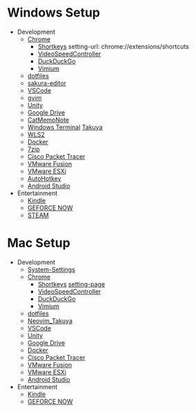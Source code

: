# Windows Setup
- Development
  - [Chrome](https://www.google.com/intl/ja/chrome/)
    - [Shortkeys](https://chrome.google.com/webstore/detail/shortkeys-custom-keyboard/logpjaacgmcbpdkdchjiaagddngobkck) setting-url: chrome://extensions/shortcuts
    - [VideoSpeedController](https://chrome.google.com/webstore/detail/video-speed-controller/nffaoalbilbmmfgbnbgppjihopabppdk)
    - [DuckDuckGo](https://chrome.google.com/webstore/detail/duckduckgo-privacy-essent/bkdgflcldnnnapblkhphbgpggdiikppg?hl=ja)
    - [Vimium](https://chrome.google.com/webstore/detail/vimium/dbepggeogbaibhgnhhndojpepiihcmeb)
  - [dotfiles](https://github.com/hgssnk/dotfiles)
  - [sakura-editor](https://sakura-editor.github.io/)
  - [VSCode](https://code.visualstudio.com/)
  - [gvim](https://www.vim.org/download.php#pc)
  - [Unity](https://unity3d.com/jp/get-unity/download)
  - [Google Drive](https://www.google.com/intl/ja/drive/download/)
  - [CatMemoNote](https://catmemonote.softonic.jp/)
  - [Windows Terminal](https://pro-broccoli.com/2022/02/05/oh-my-posh/) [Takuya](https://www.youtube.com/watch?v=5-aK2_WwrmM&t=125s)
  - [WLS2](https://learn.microsoft.com/ja-jp/windows/wsl/install#upgrade-version-from-wsl-1-to-wsl-2)
  - [Docker](https://www.docker.com/products/docker-desktop/)
  - [7zip](https://sevenzip.osdn.jp/)
  - [Cisco Packet Tracer](https://www.infraexpert.com/info/packettracer02.html)
  - [VMware Fusion](https://www.vmware.com/jp/products/fusion/fusion-evaluation.html)
  - [VMware ESXi](https://docs.vmware.com/jp/VMware-vSphere/6.5/com.vmware.vsphere.install.doc/GUID-016E39C1-E8DB-486A-A235-55CAB242C351.html)
  - [AutoHotkey](https://www.autohotkey.com/)
  - [Android Studio](https://developer.android.com/studio/install?hl=ja)
- Entertainment
  - [Kindle](https://www.amazon.co.jp/Kindle-for-PC-Windows-%E3%83%80%E3%82%A6%E3%83%B3%E3%83%AD%E3%83%BC%E3%83%89/dp/B011UEHYWQ/ref=sr_1_1?adgrpid=115476798132&gclid=CjwKCAiA7IGcBhA8EiwAFfUDsYsl-dZBpTWZvNTexJVeM0JzXJhnxf_VlJHWS5rQ6CyYPP8-cJb7uxoC8lMQAvD_BwE&hvadid=618616145209&hvdev=c&hvlocphy=1009233&hvnetw=g&hvqmt=b&hvrand=7534346880416074715&hvtargid=kwd-985268843972&hydadcr=9525_13606125&jp-ad-ap=0&keywords=kindle%2Bfor%2Bwindows%2B%E3%83%80%E3%82%A6%E3%83%B3%E3%83%AD%E3%83%BC%E3%83%89&qid=1669395560&qu=eyJxc2MiOiIwLjAwIiwicXNhIjoiMC4wMCIsInFzcCI6IjAuMDAifQ%3D%3D&sr=8-1&th=1)
  - [GEFORCE NOW](https://cloudgaming.mb.softbank.jp/download/)
  - [STEAM](https://store.steampowered.com/about/download)

# Mac Setup
- Development
  - [System-Settings](https://pro-broccoli.com/2022/09/21/mac-settings/)
  - [Chrome](https://www.google.com/intl/ja/chrome/)
    - [Shortkeys](https://chrome.google.com/webstore/detail/shortkeys-custom-keyboard/logpjaacgmcbpdkdchjiaagddngobkck) [setting-page](chrome://extensions/shortcuts)
    - [VideoSpeedController](https://chrome.google.com/webstore/detail/video-speed-controller/nffaoalbilbmmfgbnbgppjihopabppdk)
    - [DuckDuckGo](https://chrome.google.com/webstore/detail/duckduckgo-privacy-essent/bkdgflcldnnnapblkhphbgpggdiikppg?hl=ja)
    - [Vimium](https://chrome.google.com/webstore/detail/vimium/dbepggeogbaibhgnhhndojpepiihcmeb)
  - [dotfiles](https://github.com/hgssnk/dotfiles)
  - [Neovim_Takuya](https://www.youtube.com/watch?v=ajmK0ZNcM4Q&t=142s)
  - [VSCode](https://code.visualstudio.com/)
  - [Unity](https://unity3d.com/jp/get-unity/download)
  - [Google Drive](https://www.google.com/intl/ja/drive/download/)
  - [Docker](https://www.docker.com/products/docker-desktop/)
  - [Cisco Packet Tracer](https://www.infraexpert.com/info/packettracer02.html)
  - [VMware Fusion](https://www.vmware.com/jp/products/fusion/fusion-evaluation.html)
  - [VMware ESXi](https://docs.vmware.com/jp/VMware-vSphere/6.5/com.vmware.vsphere.install.doc/GUID-016E39C1-E8DB-486A-A235-55CAB242C351.html)
  - [Android Studio](https://developer.android.com/studio/install?hl=ja)
- Entertainment
  - [Kindle](https://www.amazon.co.jp/Amazon-com-Intl-Sales-Inc-Kindle/dp/B011UEIO4S)
  - [GEFORCE NOW](https://cloudgaming.mb.softbank.jp/download/)
